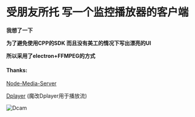 # 受朋友所托 写一个监控播放器的客户端

**我想了一下**

**为了避免使用CPP的SDK 而且没有美工的情况下写出漂亮的UI**

**所以采用了electron+FFMPEG的方式**

#### Thanks:

[Node-Media-Server](https://github.com/illuspas/Node-Media-Server)

[Dplayer](https://github.com/GhostChild/DPlayer)
(魔改Dplayer用于播放流)


![Dcam](https://i.loli.net/2019/07/09/5d23d7c754d7853016.png)